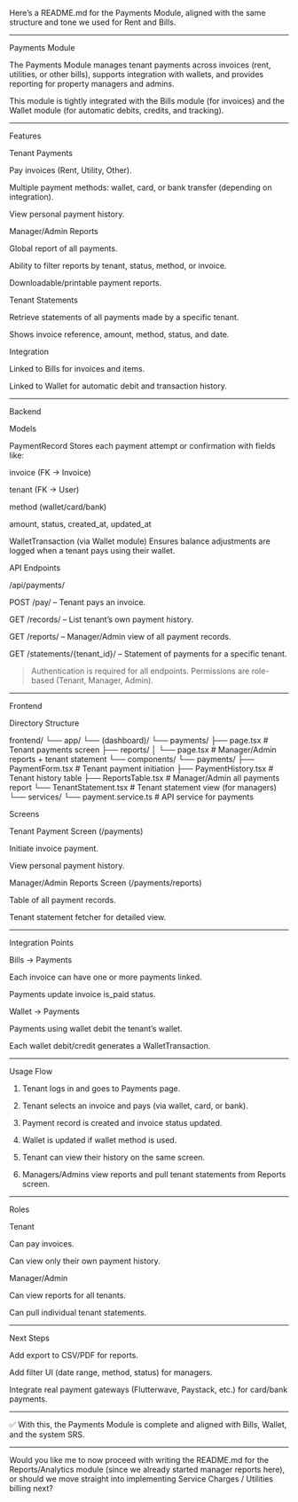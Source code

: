 Here’s a README.md for the Payments Module, aligned with the same structure and tone we used for Rent and Bills.


---

Payments Module

The Payments Module manages tenant payments across invoices (rent, utilities, or other bills), supports integration with wallets, and provides reporting for property managers and admins.

This module is tightly integrated with the Bills module (for invoices) and the Wallet module (for automatic debits, credits, and tracking).


---

Features

Tenant Payments

Pay invoices (Rent, Utility, Other).

Multiple payment methods: wallet, card, or bank transfer (depending on integration).

View personal payment history.


Manager/Admin Reports

Global report of all payments.

Ability to filter reports by tenant, status, method, or invoice.

Downloadable/printable payment reports.


Tenant Statements

Retrieve statements of all payments made by a specific tenant.

Shows invoice reference, amount, method, status, and date.


Integration

Linked to Bills for invoices and items.

Linked to Wallet for automatic debit and transaction history.




---

Backend

Models

PaymentRecord
Stores each payment attempt or confirmation with fields like:

invoice (FK → Invoice)

tenant (FK → User)

method (wallet/card/bank)

amount, status, created_at, updated_at


WalletTransaction (via Wallet module)
Ensures balance adjustments are logged when a tenant pays using their wallet.


API Endpoints

/api/payments/

POST /pay/ – Tenant pays an invoice.

GET /records/ – List tenant’s own payment history.

GET /reports/ – Manager/Admin view of all payment records.

GET /statements/{tenant_id}/ – Statement of payments for a specific tenant.


> Authentication is required for all endpoints. Permissions are role-based (Tenant, Manager, Admin).




---

Frontend

Directory Structure

frontend/
 └── app/
     └── (dashboard)/
         └── payments/
             ├── page.tsx            # Tenant payments screen
             ├── reports/
             │   └── page.tsx        # Manager/Admin reports + tenant statement
 └── components/
     └── payments/
         ├── PaymentForm.tsx         # Tenant payment initiation
         ├── PaymentHistory.tsx      # Tenant history table
         ├── ReportsTable.tsx        # Manager/Admin all payments report
         └── TenantStatement.tsx     # Tenant statement view (for managers)
 └── services/
     └── payment.service.ts          # API service for payments

Screens

Tenant Payment Screen (/payments)

Initiate invoice payment.

View personal payment history.


Manager/Admin Reports Screen (/payments/reports)

Table of all payment records.

Tenant statement fetcher for detailed view.




---

Integration Points

Bills → Payments

Each invoice can have one or more payments linked.

Payments update invoice is_paid status.


Wallet → Payments

Payments using wallet debit the tenant’s wallet.

Each wallet debit/credit generates a WalletTransaction.




---

Usage Flow

1. Tenant logs in and goes to Payments page.


2. Tenant selects an invoice and pays (via wallet, card, or bank).


3. Payment record is created and invoice status updated.


4. Wallet is updated if wallet method is used.


5. Tenant can view their history on the same screen.


6. Managers/Admins view reports and pull tenant statements from Reports screen.




---

Roles

Tenant

Can pay invoices.

Can view only their own payment history.


Manager/Admin

Can view reports for all tenants.

Can pull individual tenant statements.




---

Next Steps

Add export to CSV/PDF for reports.

Add filter UI (date range, method, status) for managers.

Integrate real payment gateways (Flutterwave, Paystack, etc.) for card/bank payments.



---

✅ With this, the Payments Module is complete and aligned with Bills, Wallet, and the system SRS.


---

Would you like me to now proceed with writing the README.md for the Reports/Analytics module (since we already started manager reports here), or should we move straight into implementing Service Charges / Utilities billing next?

